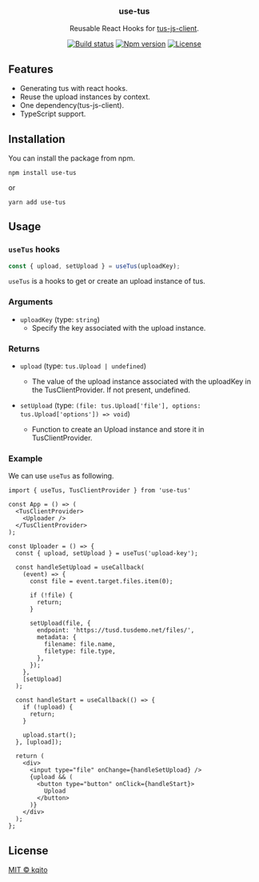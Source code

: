 <h3 align="center">
  use-tus
</h3>

<p align="center">
Reusable React Hooks for <a href="https://github.com/tus/tus-js-client">tus-js-client</a>.
</p>

<p align="center">
  <a href="https://github.com/kqito/use-tus/actions/workflows/node.js.yml"><img src="https://github.com/kqito/use-tus/workflows/Node.js%20CI/badge.svg" alt="Build status"></a>
  <a href="https://badge.fury.io/js/use-tus"><img src="https://badge.fury.io/js/use-tus.svg" alt="Npm version"></a>
  <a href="https://github.com/kqito/use-tus/blob/main/LICENSE"><img src="https://img.shields.io/github/license/kqito/use-tus" alt="License"></a>
</p>

## Features
- Generating tus with react hooks.
- Reuse the upload instances by context.
- One dependency(tus-js-client).
- TypeScript support.


## Installation
You can install the package from npm.
```
npm install use-tus
```

or
```
yarn add use-tus
```


## Usage
### `useTus` hooks

```js
const { upload, setUpload } = useTus(uploadKey);
```

`useTus` is a hooks to get or create an upload instance of tus.

### Arguments
- `uploadKey` (type: `string`)
  - Specify the key associated with the upload instance.


### Returns
- `upload` (type: `tus.Upload | undefined`)
  - The value of the upload instance associated with the uploadKey in the TusClientProvider. If not present, undefined.

- `setUpload` (type: `(file: tus.Upload['file'], options: tus.Upload['options']) => void`)
  - Function to create an Upload instance and store it in TusClientProvider.

### Example
We can use `useTus` as following.

```tsx
import { useTus, TusClientProvider } from 'use-tus'

const App = () => (
  <TusClientProvider>
    <Uploader />
  </TusClientProvider>
);

const Uploader = () => {
  const { upload, setUpload } = useTus('upload-key');

  const handleSetUpload = useCallback(
    (event) => {
      const file = event.target.files.item(0);

      if (!file) {
        return;
      }

      setUpload(file, {
        endpoint: 'https://tusd.tusdemo.net/files/',
        metadata: {
          filename: file.name,
          filetype: file.type,
        },
      });
    },
    [setUpload]
  );

  const handleStart = useCallback(() => {
    if (!upload) {
      return;
    }

    upload.start();
  }, [upload]);

  return (
    <div>
      <input type="file" onChange={handleSetUpload} />
      {upload && (
        <button type="button" onClick={handleStart}>
          Upload
        </button>
      )}
    </div>
  );
};
```



## License
[MIT © kqito](./LICENSE)
